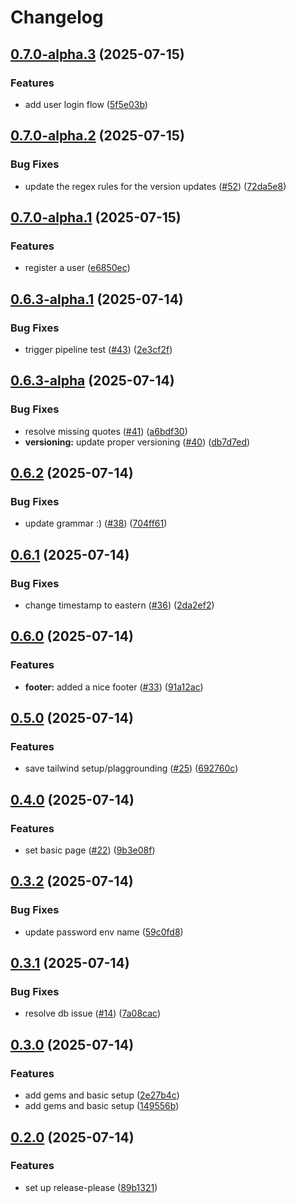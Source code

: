 # Changelog

## [0.7.0-alpha.3](https://github.com/joel-grant/disney-scrapbook/compare/v0.7.0-alpha.2...v0.7.0-alpha.3) (2025-07-15)


### Features

* add user login flow ([5f5e03b](https://github.com/joel-grant/disney-scrapbook/commit/5f5e03b2d743e3ec089a4b24dd9686d96d02c474))

## [0.7.0-alpha.2](https://github.com/joel-grant/disney-scrapbook/compare/v0.7.0-alpha.1...v0.7.0-alpha.2) (2025-07-15)


### Bug Fixes

* update the regex rules for the version updates ([#52](https://github.com/joel-grant/disney-scrapbook/issues/52)) ([72da5e8](https://github.com/joel-grant/disney-scrapbook/commit/72da5e81a3d131766e33105acfe5b3ab417f16c5))

## [0.7.0-alpha.1](https://github.com/joel-grant/disney-scrapbook/compare/v0.6.3-alpha.1...v0.7.0-alpha.1) (2025-07-15)


### Features

* register a user ([e6850ec](https://github.com/joel-grant/disney-scrapbook/commit/e6850ec7eebb19302c7faf107a472a5a344d2c33))

## [0.6.3-alpha.1](https://github.com/joel-grant/disney-scrapbook/compare/v0.6.3-alpha...v0.6.3-alpha.1) (2025-07-14)


### Bug Fixes

* trigger pipeline test ([#43](https://github.com/joel-grant/disney-scrapbook/issues/43)) ([2e3cf2f](https://github.com/joel-grant/disney-scrapbook/commit/2e3cf2f7abbd91ecd8adcae6c77bc48f10917a20))

## [0.6.3-alpha](https://github.com/joel-grant/disney-scrapbook/compare/v0.6.2...v0.6.3-alpha) (2025-07-14)


### Bug Fixes

* resolve missing quotes ([#41](https://github.com/joel-grant/disney-scrapbook/issues/41)) ([a6bdf30](https://github.com/joel-grant/disney-scrapbook/commit/a6bdf30efe352fbb043b6bc79135f9f5f2b8897e))
* **versioning:** update proper versioning ([#40](https://github.com/joel-grant/disney-scrapbook/issues/40)) ([db7d7ed](https://github.com/joel-grant/disney-scrapbook/commit/db7d7ed8e838c9e9779fffae3cbf29ca408e7260))

## [0.6.2](https://github.com/joel-grant/disney-scrapbook/compare/v0.6.1...v0.6.2) (2025-07-14)


### Bug Fixes

* update grammar :) ([#38](https://github.com/joel-grant/disney-scrapbook/issues/38)) ([704ff61](https://github.com/joel-grant/disney-scrapbook/commit/704ff61e96ce8c25edd9432cd3d58b9ae8bcf3dc))

## [0.6.1](https://github.com/joel-grant/disney-scrapbook/compare/v0.6.0...v0.6.1) (2025-07-14)


### Bug Fixes

* change timestamp to eastern ([#36](https://github.com/joel-grant/disney-scrapbook/issues/36)) ([2da2ef2](https://github.com/joel-grant/disney-scrapbook/commit/2da2ef2651214ed27d79b26acbd1eec46402d35a))

## [0.6.0](https://github.com/joel-grant/disney-scrapbook/compare/v0.5.0...v0.6.0) (2025-07-14)


### Features

* **footer:** added a nice footer ([#33](https://github.com/joel-grant/disney-scrapbook/issues/33)) ([91a12ac](https://github.com/joel-grant/disney-scrapbook/commit/91a12ac04d76f3e649c90dd783cfee82d8752fe4))

## [0.5.0](https://github.com/joel-grant/disney-scrapbook/compare/v0.4.0...v0.5.0) (2025-07-14)


### Features

* save tailwind setup/plaggrounding ([#25](https://github.com/joel-grant/disney-scrapbook/issues/25)) ([692760c](https://github.com/joel-grant/disney-scrapbook/commit/692760c1aedab0cc0f66e956155f1e28130c1c22))

## [0.4.0](https://github.com/joel-grant/disney-scrapbook/compare/v0.3.2...v0.4.0) (2025-07-14)


### Features

* set basic page ([#22](https://github.com/joel-grant/disney-scrapbook/issues/22)) ([9b3e08f](https://github.com/joel-grant/disney-scrapbook/commit/9b3e08fc01cab2e55a8b5edde41254243e91fc30))

## [0.3.2](https://github.com/joel-grant/disney-scrapbook/compare/v0.3.1...v0.3.2) (2025-07-14)


### Bug Fixes

* update password env name ([59c0fd8](https://github.com/joel-grant/disney-scrapbook/commit/59c0fd85d237be498215fb1483b5146f03c52126))

## [0.3.1](https://github.com/joel-grant/disney-scrapbook/compare/v0.3.0...v0.3.1) (2025-07-14)


### Bug Fixes

* resolve db issue ([#14](https://github.com/joel-grant/disney-scrapbook/issues/14)) ([7a08cac](https://github.com/joel-grant/disney-scrapbook/commit/7a08cac990e0c809610a2f114d0d66c23fc94330))

## [0.3.0](https://github.com/joel-grant/disney-scrapbook/compare/v0.2.0...v0.3.0) (2025-07-14)


### Features

* add gems and basic setup ([2e27b4c](https://github.com/joel-grant/disney-scrapbook/commit/2e27b4cdf927e218bae173cf9994bf2eed6d8c82))
* add gems and basic setup ([149556b](https://github.com/joel-grant/disney-scrapbook/commit/149556b10e6d83b0d6c9f2cdc905bf9385d295cd))

## [0.2.0](https://github.com/joel-grant/disney-scrapbook/compare/v0.1.0...v0.2.0) (2025-07-14)


### Features

* set up release-please ([89b1321](https://github.com/joel-grant/disney-scrapbook/commit/89b132167aebc37cdba0f816c7aacf647749dd76))
